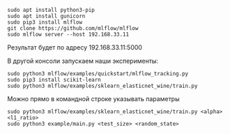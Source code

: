```
sudo apt install python3-pip
sudo apt install gunicorn
sudo pip3 install mlflow
git clone https://github.com/mlflow/mlflow
sudo mlflow server --host 192.168.33.11 
```
Результат будет по адресу 192.168.33.11:5000

В другой консоли запускаем наши эксперименты:
```
sudo python3 mlflow/examples/quickstart/mlflow_tracking.py
sudo pip3 install scikit-learn
sudo python3 mlflow/examples/sklearn_elasticnet_wine/train.py
```
Можно прямо в командной строке указывать параметры
```
sudo python3 mlflow/examples/sklearn_elasticnet_wine/train.py <alpha> <l1_ratio>
sudo python3 example/main.py <test_size> <random_state>
```

